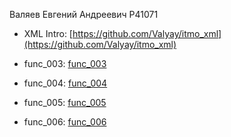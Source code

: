 Валяев Евгений Андреевич P41071

- XML Intro: [https://github.com/Valyay/itmo_xml](https://github.com/Valyay/itmo_xml)

- func_003: [func_003](https://kodaktor.ru/func_8d40c)
- func_004: [func_004](https://kodaktor.ru/func_10da7)
- func_005: [func_005](https://kodaktor.ru/func_e682f)
- func_006: [func_006](https://kodaktor.ru/func_74f12)
